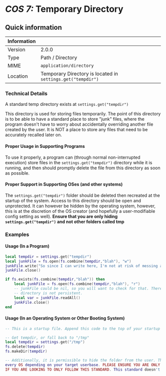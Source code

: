 # *COS 7:* Temporary Directory

## Quick information
| Information |                                                                 |
| ----------- | --------------------------------------------------------------- |
| Version     | 2.0.0                                                           |
| Type        | Path / Directory                                                |
| MIME        | `application/directory`                                         |
| Location    | Temporary Directory is located in `settings.get("tempdir")`     |

### Technical Details
A standard temp directory exists at `settings.get("tempdir")`

This directory is used for storing files temporarily. The point of this directory is to be able to have a standard place
to store "junk" files, where the program doesn't have to worry about accidentally overriding another file created by the
user. It is NOT a place to store any files that need to be accurately recalled later on.

#### Proper Usage in Supporting Programs
To use it properly, a program can (through normal non-interrupted execution) store files in the `settings.get("tempdir")` directory while
it is running, and then should promptly delete the file from this directory as soon as possible.

#### Proper Support in Supporting OSes (and other systems)
The `settings.get("tempdir")` folder should be deleted then recreated at the startup of the system. Access to this directory should be open
and unprotected. It can however be hidden by the operating system, however, this is at the discretion of the OS creator
(and hopefully a user-modifiable config setting as well). **Ensure that you are only hiding `settings.get("tempdir")` and not other folders
called tmp**

### Examples

#### Usage (In a Program)
```lua
local tempdir = settings.get("tempdir")
local junkFile = fs.open(fs.combine(tempdir,"blah"), "w")
junkFile.write("So since I can write here, I'm not at risk of messing a user's stuff up.")
junkFile.close()

if fs.exists(fs.combine(tempdir,"blah")) then
    local junkFile = fs.open(fs.combine(tempdir,"blah"), "r")
    -- junkFile could be nil, so you will want to check for that. There is no guarentee the file still exists - the temp
    -- directory is not persistent.
    local var = junkFile.readAll()
    junkFile.close()
end
```

#### Usage (In an Operating System or Other Booting System)
```lua
-- This is a startup file. Append this code to the top of your startup file (or close to it) to adhere to the standard.

-- Get tempdir, or fall back to "/tmp"
local tempdir = settings.get("/tmp")
fs.delete(tempdir)
fs.makeDir(tempdir)

-- Additionally, it is permissible to hide the folder from the user. The tmp directory might not need to be seen on
every OS depending on your target userbase. PLEASE ENSURE YOU ARE ONLY HIDING "/tmp" AND NOT OTHER FOLDERS CALLED "tmp"
IF YOU ARE LOOKING TO ONLY FOLLOW THIS STANDARD. This standard doesn't cover program-specific temp folders.
```
